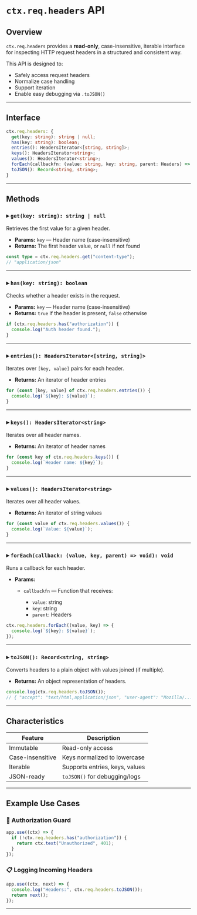 
# `ctx.req.headers` API

## Overview

`ctx.req.headers` provides a **read-only**, case-insensitive, iterable interface for inspecting HTTP request headers in a structured and consistent way.

This API is designed to:

* Safely access request headers
* Normalize case handling
* Support iteration
* Enable easy debugging via `.toJSON()`

---

## Interface

```ts
ctx.req.headers: {
  get(key: string): string | null;
  has(key: string): boolean;
  entries(): HeadersIterator<[string, string]>;
  keys(): HeadersIterator<string>;
  values(): HeadersIterator<string>;
  forEach(callbackfn: (value: string, key: string, parent: Headers) => void): void;
  toJSON(): Record<string, string>;
}
```

---

## Methods

### ▸ `get(key: string): string | null`

Retrieves the first value for a given header.

* **Params:** `key` — Header name (case-insensitive)
* **Returns:** The first header value, or `null` if not found

```ts
const type = ctx.req.headers.get("content-type");
// "application/json"
```

---

### ▸ `has(key: string): boolean`

Checks whether a header exists in the request.

* **Params:** `key` — Header name (case-insensitive)
* **Returns:** `true` if the header is present, `false` otherwise

```ts
if (ctx.req.headers.has("authorization")) {
  console.log("Auth header found.");
}
```

---

### ▸ `entries(): HeadersIterator<[string, string]>`

Iterates over `[key, value]` pairs for each header.

* **Returns:** An iterator of header entries

```ts
for (const [key, value] of ctx.req.headers.entries()) {
  console.log(`${key}: ${value}`);
}
```

---

### ▸ `keys(): HeadersIterator<string>`

Iterates over all header names.

* **Returns:** An iterator of header names

```ts
for (const key of ctx.req.headers.keys()) {
  console.log(`Header name: ${key}`);
}
```

---

### ▸ `values(): HeadersIterator<string>`

Iterates over all header values.

* **Returns:** An iterator of string values

```ts
for (const value of ctx.req.headers.values()) {
  console.log(`Value: ${value}`);
}
```

---

### ▸ `forEach(callback: (value, key, parent) => void): void`

Runs a callback for each header.

* **Params:**

  * `callbackfn` — Function that receives:

    * `value`: string
    * `key`: string
    * `parent`: Headers

```ts
ctx.req.headers.forEach((value, key) => {
  console.log(`${key}: ${value}`);
});
```

---

### ▸ `toJSON(): Record<string, string>`

Converts headers to a plain object with values joined (if multiple).

* **Returns:** An object representation of headers.

```ts
console.log(ctx.req.headers.toJSON());
// { "accept": "text/html,application/json", "user-agent": "Mozilla/..." }
```

---

## Characteristics

| Feature          | Description                    |
| ---------------- | ------------------------------ |
| Immutable        | Read-only access               |
| Case-insensitive | Keys normalized to lowercase   |
| Iterable         | Supports entries, keys, values |
| JSON-ready       | `toJSON()` for debugging/logs  |

---

## Example Use Cases

### 🔐 Authorization Guard

```ts
app.use((ctx) => {
  if (!ctx.req.headers.has("authorization")) {
    return ctx.text("Unauthorized", 401);
  }
});
```

### 📋 Logging Incoming Headers

```ts
app.use((ctx, next) => {
  console.log("Headers:", ctx.req.headers.toJSON());
  return next();
});
```

---
